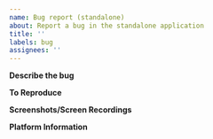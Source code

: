 ```yaml
---
name: Bug report (standalone)
about: Report a bug in the standalone application
title: ''
labels: bug
assignees: ''
---
```


<!--
Wait! Before reporting a bug:

- Check the FAQ: https://ntsc.rs/docs/faq/

- Make sure you have followed the installation instructions:
  https://ntsc.rs/docs/standalone-installation/

- Make sure you are running the latest version of ntsc-rs:
  https://github.com/valadaptive/ntsc-rs/releases

- Make sure your OS is up-to-date

- Search the Issues section to see if the bug has already been reported, and if
  it has, leave a comment on that issue instead:
  https://github.com/valadaptive/ntsc-rs/issues

In particular, ntsc-rs does *not* run on Windows 7 (see the FAQ for more info).
-->

**Describe the bug**
<!-- A clear and detailed description of what the bug is. -->

**To Reproduce**
<!-- Steps to reproduce the behavior. If the bug occurs when working with a
     specific image or video, attach it here, *in its original format*. -->

**Screenshots/Screen Recordings**
<!-- If at all possible, attach a screen recording (or screenshot) demonstrating
     the bug. -->

**Platform Information**
<!-- Operating system + version
     (for example, Windows 10 22H2, macOS 13.7.5, Ubuntu 22.04) -->
